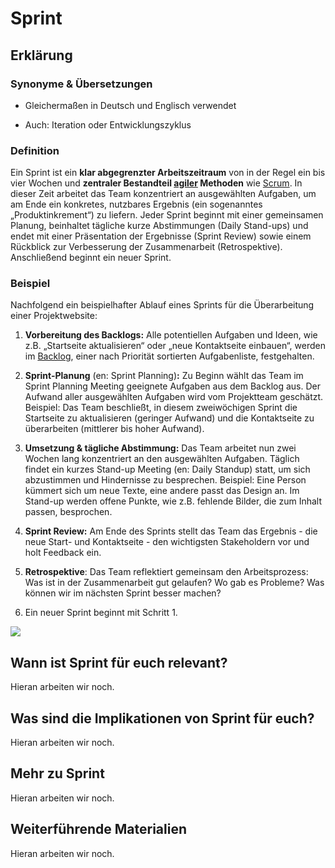 # Sprint
## Erklärung

### Synonyme & Übersetzungen

- Gleichermaßen in Deutsch und Englisch verwendet

- Auch: Iteration oder Entwicklungszyklus

### Definition

Ein Sprint ist ein **klar abgegrenzter Arbeitszeitraum** von in der Regel ein bis vier Wochen und **zentraler Bestandteil [agiler](https://civic-data.de/selbstlernmaterial/#agil) Methoden** wie [Scrum](https://civic-data.de/selbstlernmaterial/#scrum). In dieser Zeit arbeitet das Team konzentriert an ausgewählten Aufgaben, um am Ende ein konkretes, nutzbares Ergebnis (ein sogenanntes „Produktinkrement“) zu liefern. Jeder Sprint beginnt mit einer gemeinsamen Planung, beinhaltet tägliche kurze Abstimmungen (Daily Stand-ups) und endet mit einer Präsentation der Ergebnisse (Sprint Review) sowie einem Rückblick zur Verbesserung der Zusammenarbeit (Retrospektive). Anschließend beginnt ein neuer Sprint.

### Beispiel

Nachfolgend ein beispielhafter Ablauf eines Sprints für die Überarbeitung einer Projektwebsite:

1.  **Vorbereitung des Backlogs:** Alle potentiellen Aufgaben und Ideen, wie z.B. „Startseite aktualisieren“ oder „neue Kontaktseite einbauen“, werden im [Backlog](https://civic-data.de/selbstlernmaterial/#backlog), einer nach Priorität sortierten Aufgabenliste, festgehalten.

2.  **Sprint-Planung** (en: Sprint Planning)**:** Zu Beginn wählt das Team im Sprint Planning Meeting geeignete Aufgaben aus dem Backlog aus. Der Aufwand aller ausgewählten Aufgaben wird vom Projektteam geschätzt. Beispiel: Das Team beschließt, in diesem zweiwöchigen Sprint die Startseite zu aktualisieren (geringer Aufwand) und die Kontaktseite zu überarbeiten (mittlerer bis hoher Aufwand).

3.  **Umsetzung & tägliche Abstimmung:** Das Team arbeitet nun zwei Wochen lang konzentriert an den ausgewählten Aufgaben. Täglich findet ein kurzes Stand-up Meeting (en: Daily Standup) statt, um sich abzustimmen und Hindernisse zu besprechen. Beispiel: Eine Person kümmert sich um neue Texte, eine andere passt das Design an. Im Stand-up werden offene Punkte, wie z.B. fehlende Bilder, die zum Inhalt passen, besprochen.

4.  **Sprint Review:** Am Ende des Sprints stellt das Team das Ergebnis - die neue Start- und Kontaktseite - den wichtigsten Stakeholdern vor und holt Feedback ein.

5.  **Retrospektive**: Das Team reflektiert gemeinsam den Arbeitsprozess: Was ist in der Zusammenarbeit gut gelaufen? Wo gab es Probleme? Was können wir im nächsten Sprint besser machen?

6.  Ein neuer Sprint beginnt mit Schritt 1.

![](https://civic-data.de/app/uploads/scrum.svg)



  
## Wann ist Sprint für euch relevant?
Hieran arbeiten wir noch.

## Was sind die Implikationen von Sprint für euch? 
Hieran arbeiten wir noch.

## Mehr zu Sprint   
Hieran arbeiten wir noch.

## Weiterführende Materialien
Hieran arbeiten wir noch.

